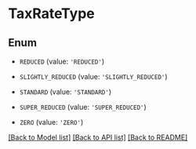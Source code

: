 # TaxRateType


## Enum

* `REDUCED` (value: `'REDUCED'`)

* `SLIGHTLY_REDUCED` (value: `'SLIGHTLY_REDUCED'`)

* `STANDARD` (value: `'STANDARD'`)

* `SUPER_REDUCED` (value: `'SUPER_REDUCED'`)

* `ZERO` (value: `'ZERO'`)

[[Back to Model list]](../README.md#documentation-for-models) [[Back to API list]](../README.md#documentation-for-api-endpoints) [[Back to README]](../README.md)


